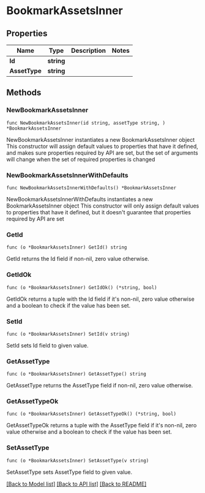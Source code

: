 # BookmarkAssetsInner

## Properties

Name | Type | Description | Notes
------------ | ------------- | ------------- | -------------
**Id** | **string** |  | 
**AssetType** | **string** |  | 

## Methods

### NewBookmarkAssetsInner

`func NewBookmarkAssetsInner(id string, assetType string, ) *BookmarkAssetsInner`

NewBookmarkAssetsInner instantiates a new BookmarkAssetsInner object
This constructor will assign default values to properties that have it defined,
and makes sure properties required by API are set, but the set of arguments
will change when the set of required properties is changed

### NewBookmarkAssetsInnerWithDefaults

`func NewBookmarkAssetsInnerWithDefaults() *BookmarkAssetsInner`

NewBookmarkAssetsInnerWithDefaults instantiates a new BookmarkAssetsInner object
This constructor will only assign default values to properties that have it defined,
but it doesn't guarantee that properties required by API are set

### GetId

`func (o *BookmarkAssetsInner) GetId() string`

GetId returns the Id field if non-nil, zero value otherwise.

### GetIdOk

`func (o *BookmarkAssetsInner) GetIdOk() (*string, bool)`

GetIdOk returns a tuple with the Id field if it's non-nil, zero value otherwise
and a boolean to check if the value has been set.

### SetId

`func (o *BookmarkAssetsInner) SetId(v string)`

SetId sets Id field to given value.


### GetAssetType

`func (o *BookmarkAssetsInner) GetAssetType() string`

GetAssetType returns the AssetType field if non-nil, zero value otherwise.

### GetAssetTypeOk

`func (o *BookmarkAssetsInner) GetAssetTypeOk() (*string, bool)`

GetAssetTypeOk returns a tuple with the AssetType field if it's non-nil, zero value otherwise
and a boolean to check if the value has been set.

### SetAssetType

`func (o *BookmarkAssetsInner) SetAssetType(v string)`

SetAssetType sets AssetType field to given value.



[[Back to Model list]](../README.md#documentation-for-models) [[Back to API list]](../README.md#documentation-for-api-endpoints) [[Back to README]](../README.md)


